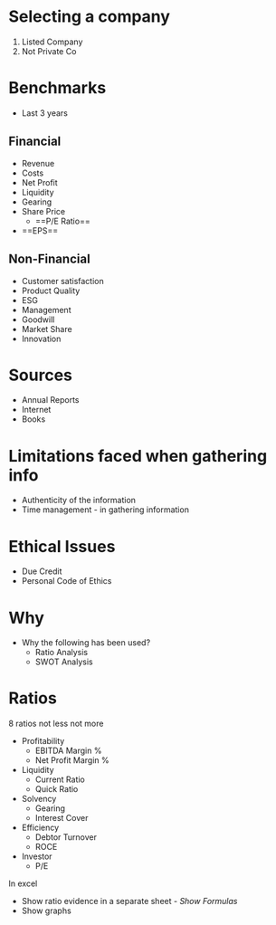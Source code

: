 # Selecting a company
1. Listed Company
2. Not Private Co
# Benchmarks
- Last 3 years
## Financial
- Revenue
- Costs
- Net Profit
- Liquidity
- Gearing
- Share Price
	- ==P/E Ratio==
- ==EPS==
## Non-Financial
- Customer satisfaction
- Product Quality
- ESG
- Management
- Goodwill
- Market Share
- Innovation
# Sources
- Annual Reports
- Internet
- Books
# Limitations faced when gathering info
- Authenticity of the information
- Time management - in gathering information
# Ethical Issues
- Due Credit
- Personal Code of Ethics
# Why
- Why the following has been used?
	- Ratio Analysis
	- SWOT Analysis
# Ratios
8 ratios not less not more
- Profitability
	- EBITDA Margin %
	- Net Profit Margin %
- Liquidity
	- Current Ratio
	- Quick Ratio
- Solvency
	- Gearing
	- Interest Cover
- Efficiency
	- Debtor Turnover
	- ROCE
- Investor
	- P/E

In excel
- Show ratio evidence in a separate sheet - *Show Formulas*
- Show graphs